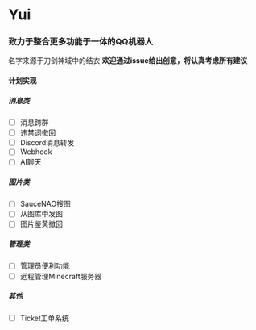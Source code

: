 # Yui
### 致力于整合更多功能于一体的QQ机器人

名字来源于刀剑神域中的结衣
**欢迎通过issue给出创意，将认真考虑所有建议**

#### 计划实现
##### 消息类
- [ ] 消息跨群
- [ ] 违禁词撤回
- [ ] Discord消息转发
- [ ] Webhook
- [ ] AI聊天
##### 图片类
- [ ] SauceNAO搜图
- [ ] 从图库中发图
- [ ] 图片鉴黄撤回
##### 管理类
- [ ] 管理员便利功能
- [ ] 远程管理Minecraft服务器
##### 其他
- [ ] Ticket工单系统